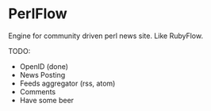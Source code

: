 # PerlFlow

Engine for community driven perl news site.
Like RubyFlow.

TODO:
  * OpenID (done)
  * News Posting
  * Feeds aggregator (rss, atom)
  * Comments
  * Have some beer
  

